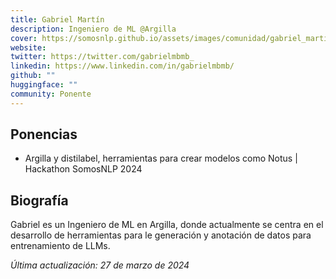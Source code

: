 ```yaml
---
title: Gabriel Martín
description: Ingeniero de ML @Argilla
cover: https://somosnlp.github.io/assets/images/comunidad/gabriel_martin.png
website: 
twitter: https://twitter.com/gabrielmbmb_
linkedin: https://www.linkedin.com/in/gabrielmbmb/
github: ""
huggingface: ""
community: Ponente
---
```


## Ponencias

- Argilla y distilabel, herramientas para crear modelos como Notus | Hackathon SomosNLP 2024

<EventSummary
    description="En esta charla hablaré sobre Notus, una LLM entrenada por Argilla a finales de año de 2023 que obtuvo muy buenos resultados en los benchmarks a través de la mejora de los datos de entrenamiento. Además, mostraré como crear un dataset similar al utilizado en el fine-tune de Notus utilizando Argilla y distilabel, dos herramientas que nos permiten anotar y crear datos de entrenamiento de manera sencilla."
    poster="https://somosnlp.github.io/assets/images/eventos/240311_gabriel_martin_blazquez.jpg"
    video="https://www.youtube.com/embed/riM3pgV4m_I"
/>

## Biografía

Gabriel es un Ingeniero de ML en Argilla, donde actualmente se centra en el desarrollo de herramientas para le generación y anotación de datos para entrenamiento de LLMs.

*Última actualización: 27 de marzo de 2024*
